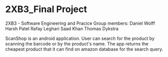 # 2XB3_Final Project
2XB3 - Software Engineering and Pracice
Group members:
	Daniel Wolff
	Harsh Patel
	Rafay Leghari
	Saad Khan
	Thomas Dykstra
	
ScanShop is an android application. User can search for the product by scanning the barcode or by the product's name. The app returns the cheapest product that it can find on amazon database for the search query.   
